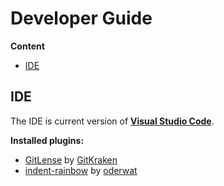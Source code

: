 # Developer Guide

**Content**
- [IDE](#ide)

## IDE
The IDE is current version of [**Visual Studio Code**](https://code.visualstudio.com).

**Installed plugins:**  
- [GitLense](https://marketplace.visualstudio.com/items?itemName=eamodio.gitlens) by [GitKraken](https://marketplace.visualstudio.com/publishers/eamodio)
- [indent-rainbow](https://marketplace.visualstudio.com/items?itemName=oderwat.indent-rainbow) by [oderwat](https://marketplace.visualstudio.com/publishers/oderwat)
